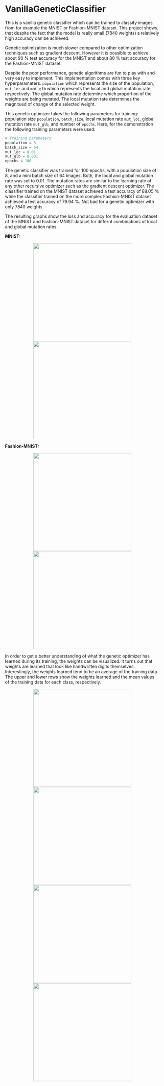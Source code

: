 # VanillaGeneticClassifier

This is a vanilla genetic classifier which can be trained to classify images from for example the MNIST or Fashion-MNIST dataset. This project shows, that despite the fact that the model is really small (7840 weights) a relatively high accuracy can be achieved.

Genetic optimization is much slower compared to other optimization techniques such as gradient descent. However it is possible to achieve about 90 % test accuracy for the MNIST and about 80 % test accuracy for the Fashion-MNIST dataset.

Despite the poor performance, genetic algorithms are fun to play with and very easy to implement. This implementation comes with three key hyperparameters. `population` which represents the size of the population, `mut_loc` and `mut_glb` which represents the local and global mutation rate, respectively. The global mutation rate determine which proportion of the weights are being mutated. The local mutation rate determines the magnitued of change of the selected weight. 

This genetic optimizer takes the following parameters for training: population size `population`, `batch_size`, local mutation rate `mut_loc`, global mutation rate `mut_glb`, and number of `epochs`. Here, for the demonstration the following training parameters were used:

```python
# Training parameters
population = 8
batch_size = 64
mut_loc = 0.01
mut_glb = 0.001
epochs = 100
````

The genetic classifier was trained for 100 epochs, with a population size of 8, and a mini batch size of 64 images. Both, the local and global mutation rate was set to 0.01. The mutation rates are similar to the learning rate of any other recursive optimizer such as the gradient descent optimizer. The classifier trained on the MNIST dataset achieved a test accuracy of 88.05 % while the classifier trained on the more complex Fashion-MNIST dataset achieved a test accuracy of 79.94 %. Not bad for a genetic optimizer with only 7840 weights.

The resulting graphs show the loss and accuracy for the evaluation dataset of the MNIST and Fashion-MNIST dataset for differnt combinations of local and global mutation rates.

**MNIST:**
<div align="center">
<img src="https://github.com/KaiFabi/VanillaGeneticClassifier/blob/master/mnist_eval_loss.png" height="320">
<img src="https://github.com/KaiFabi/VanillaGeneticClassifier/blob/master/mnist_eval_accuracy.png" height="320">
</div>

**Fashion-MNIST:**
<div align="center">
<img src="https://github.com/KaiFabi/VanillaGeneticClassifier/blob/master/fmnist_eval_loss.png" height="320">
<img src="https://github.com/KaiFabi/VanillaGeneticClassifier/blob/master/fmnist_eval_accuracy.png" height="320">
</div>


In order to get a better understanding of what the genetic optimizer has learned during its training, the weights can be visualized. It turns out that weights are learned that look like handwritten digits themselves. Interestingly, the weights learned tend to be an average of the training data. The upper and lower rows show the weights learned and the mean values of the training data for each class, respectively.

<div align="center">
<img src="https://github.com/KaiFabi/VanillaGeneticClassifier/blob/master/gml_weights_mnist.png" width="320">
<img src="https://github.com/KaiFabi/VanillaGeneticClassifier/blob/master/gml_weights_fmnist.png" width="320">
  
<img src="https://github.com/KaiFabi/VanillaGeneticClassifier/blob/master/gml_mnist_mean.png" width="320">
<img src="https://github.com/KaiFabi/VanillaGeneticClassifier/blob/master/gml_fmnist_mean.png" width="320">
</div>
